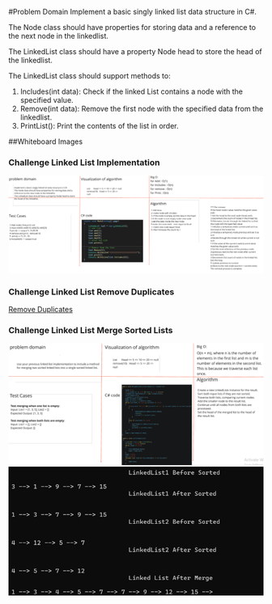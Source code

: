 #Problem Domain
Implement a basic singly linked list data structure in C#.

The Node class should have properties for storing data and a reference to the next node in the linkedlist.

The LinkedList class should have a property Node head to store the head of the linkedlist.

The LinkedList class should support methods to:

1. Includes(int data): Check if the linked List contains a node with the specified value.
2. Remove(int data): Remove the first node with the specified data from the linkedlist.
3. PrintList(): Print the contents of the list in order.

##Whiteboard Images

### Challenge Linked List Implementation
![Linked List Implementation](./LinkedList.png)


### Challenge Linked List Remove Duplicates

[Remove Duplicates](./LinkedList/Remove_Duplicat/README.md)

### Challenge Linked List Merge Sorted Lists

![Remove Duplicates](./MergeSorted-LinkedLists.png)
![Remove Duplicates](./result.png)

